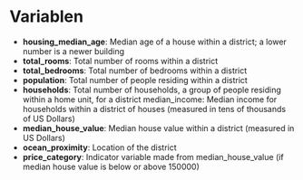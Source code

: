 # Variablen

- **housing_median_age**: Median age of a house within a district; a lower number is a newer building
- **total_rooms**: Total number of rooms within a district
- **total_bedrooms**: Total number of bedrooms within a district
- **population**: Total number of people residing within a district
- **households**: Total number of households, a group of people residing within a home unit, for a district
median_income: Median income for households within a district of houses (measured in tens of thousands of US Dollars)
- **median_house_value**: Median house value within a district (measured in US Dollars)
- **ocean_proximity**: Location of the district
- **price_category**: Indicator variable made from median_house_value (if median house value is below or above 150000)
